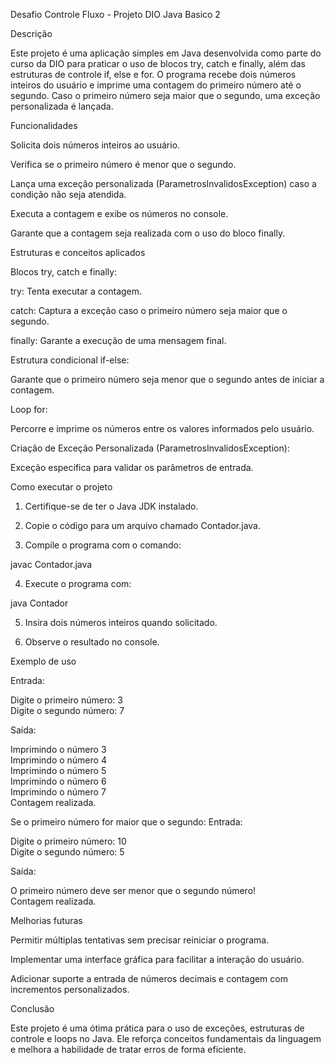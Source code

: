 Desafio Controle Fluxo - Projeto DIO Java Basico 2

Descrição

Este projeto é uma aplicação simples em Java desenvolvida como parte do curso da DIO para praticar o uso de blocos try, catch e finally, além das estruturas de controle if, else e for. O programa recebe dois números inteiros do usuário e imprime uma contagem do primeiro número até o segundo. Caso o primeiro número seja maior que o segundo, uma exceção personalizada é lançada.

Funcionalidades

Solicita dois números inteiros ao usuário.

Verifica se o primeiro número é menor que o segundo.

Lança uma exceção personalizada (ParametrosInvalidosException) caso a condição não seja atendida.

Executa a contagem e exibe os números no console.

Garante que a contagem seja realizada com o uso do bloco finally.


Estruturas e conceitos aplicados

Blocos try, catch e finally:

try: Tenta executar a contagem.

catch: Captura a exceção caso o primeiro número seja maior que o segundo.

finally: Garante a execução de uma mensagem final.


Estrutura condicional if-else:

Garante que o primeiro número seja menor que o segundo antes de iniciar a contagem.


Loop for:

Percorre e imprime os números entre os valores informados pelo usuário.


Criação de Exceção Personalizada (ParametrosInvalidosException):

Exceção específica para validar os parâmetros de entrada.



Como executar o projeto

1. Certifique-se de ter o Java JDK instalado.


2. Copie o código para um arquivo chamado Contador.java.


3. Compile o programa com o comando:

javac Contador.java


4. Execute o programa com:

java Contador


5. Insira dois números inteiros quando solicitado.


6. Observe o resultado no console.



Exemplo de uso

Entrada:

Digite o primeiro número: 3  
Digite o segundo número: 7

Saída:

Imprimindo o número 3  
Imprimindo o número 4  
Imprimindo o número 5  
Imprimindo o número 6  
Imprimindo o número 7  
Contagem realizada.

Se o primeiro número for maior que o segundo:
Entrada:

Digite o primeiro número: 10  
Digite o segundo número: 5

Saída:

O primeiro número deve ser menor que o segundo número!  
Contagem realizada.

Melhorias futuras

Permitir múltiplas tentativas sem precisar reiniciar o programa.

Implementar uma interface gráfica para facilitar a interação do usuário.

Adicionar suporte a entrada de números decimais e contagem com incrementos personalizados.


Conclusão

Este projeto é uma ótima prática para o uso de exceções, estruturas de controle e loops no Java. Ele reforça conceitos fundamentais da linguagem e melhora a habilidade de tratar erros de forma eficiente.
